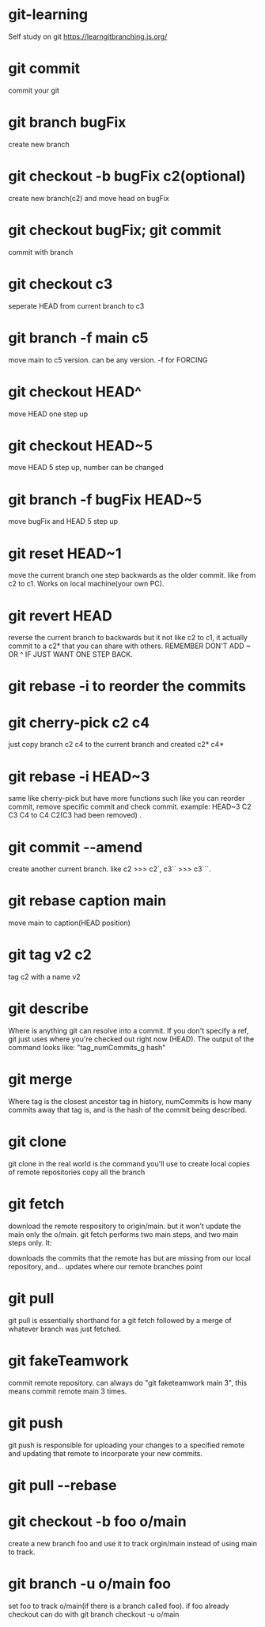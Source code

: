 # git-learning
Self study on git
https://learngitbranching.js.org/

#  git commit   
commit your git

#  git branch bugFix       
create new branch
# git checkout -b bugFix c2(optional)
create new branch(c2) and move head on bugFix
#  git checkout bugFix; git commit  
commit with branch 

#  git checkout c3     
seperate HEAD from current branch to c3
#  git branch -f main c5  
move main to c5 version. can be any version.   -f for FORCING
#  git checkout HEAD^     
move HEAD one step up
#  git checkout HEAD~5        
move HEAD 5 step up, number can be changed
#  git branch -f bugFix HEAD~5   
move bugFix and HEAD 5 step up

#  git reset HEAD~1         
move the current branch one step backwards as the older commit. like from c2 to c1. Works on local machine(your own PC). 
#  git revert HEAD         
reverse the current branch to backwards but it not like c2 to c1, it actually commit to a c2* that you can share with others. REMEMBER DON'T ADD ~ OR ^ IF JUST WANT ONE STEP BACK.

#  git rebase -i to reorder the commits
#  git cherry-pick c2 c4     
just copy branch c2 c4 to the current branch and created c2* c4*
#  git rebase -i HEAD~3     
same like cherry-pick but have more functions such like you can reorder commit, remove specific commit and check commit. example: HEAD~3 C2 C3 C4 to C4 C2(C3 had been removed) .
#  git commit --amend       
create another current branch. like c2 >>> c2`, c3`` >>> c3```.

#  git rebase caption main  
move main to caption(HEAD position)
#  git tag v2 c2 
tag c2 with a name v2
#  git describe <ref>

Where <ref> is anything git can resolve into a commit. If you don't specify a ref, git just uses where you're checked out right now (HEAD).
The output of the command looks like: "tag_numCommits_g hash"
# git merge 


Where tag is the closest ancestor tag in history, numCommits is how many commits away that tag is, and <hash> is the hash of the commit being described.
# git clone
git clone in the real world is the command you'll use to create local copies of remote repositories
copy all the branch 
# git fetch
download the remote respository to origin/main. but it won't update the main only the o/main. 
git fetch performs two main steps, and two main steps only. It:

downloads the commits that the remote has but are missing from our local repository, and...
updates where our remote branches point
# git pull
 git pull is essentially shorthand for a git fetch followed by a merge of whatever branch was just fetched.

# git fakeTeamwork

 commit remote repository. can always do "git faketeamwork main 3", this means commit remote main 3 times. 

 # git push

 git push is responsible for uploading your changes to a specified remote and updating that remote to incorporate your new commits. 
 # git pull --rebase
 # git checkout -b foo o/main
create a new branch foo and use it to track orgin/main instead of using main to track.
 # git branch -u o/main foo
 set foo to track o/main(if there is a branch called foo). if foo already checkout can do with git branch checkout -u o/main
